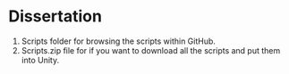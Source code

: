 # Dissertation
1. Scripts folder for browsing the scripts within GitHub.<br />
2. Scripts.zip file for if you want to download all the scripts and put them into Unity.
